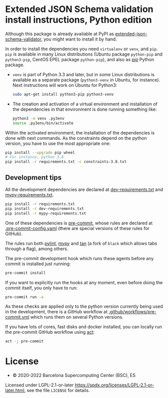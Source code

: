 # Extended JSON Schema validation install instructions, Python edition

Although this package is already available at PyPI as [extended-json-schema-validator](https://pypi.org/project/extended-json-schema-validator/), you might want to install it by hand.

In order to install the dependencies you need `virtualenv` or `venv`, and `pip`. `pip` is available in many Linux distributions (Ubuntu package `python-pip` and `python3-pip`, CentOS EPEL package `python-pip`), and also as [pip](https://pip.pypa.io/en/stable/) Python package.

- `venv` is part of Python 3.3 and later, but in some Linux distributions is available as a separate package (`python3-venv` in Ubuntu, for instance). Next instructions will work on Ubuntu for Python3:
  ```bash
  sudo apt-get install python3-pip python3-venv
  ```

- The creation and activation of a virtual environment and installation of the dependencies in that environment is done running something like:
  ```bash
  python3 -m venv .py3env
  source .py3env/bin/activate
  ```
  
Within the activated environment, the installation of the dependencies is done with next commands. As the constraints depend on the python version, you have to use the most appropriate one:
  ```bash
  pip install --upgrade pip wheel
  # For instance, python 3.8
  pip install -r requirements.txt -c constraints-3.8.txt
  ```

## Development tips

All the development dependencies are declared at [dev-requirements.txt](dev-requirements.txt) and [mypy-requirements.txt](mypy-requirements.txt).

```bash
pip install -r requirements.txt
pip install -r dev-requirements.txt
pip install -r mypy-requirements.txt
```

One of these dependencies is [pre-commit](https://pre-commit.com/), whose rules are declared at [.pre-commit-config.yaml](.pre-commit-config.yaml) (there are special versions of these rules for GitHub).

The rules run both [pylint](https://pypi.org/project/pylint/),
[mypy](http://mypy-lang.org/) and [tan](https://pypi.org/project/tan/) (a fork of `black` which allows tabs through a flag), among others.

The pre-commit development hook which runs these agents before any commit is installed just running:

```bash
pre-commit install
```

If you want to explicitly run the hooks at any moment, even before doing the commit itself, you only have to run:

```bash
pre-commit run -a
```

As these checks are applied only to the python version currently being used in the development,
there is a GitHub workflow at [.github/workflows/pre-commit.yml](.github/workflows/pre-commit.yml)
which runs them on several Python versions.

If you have lots of cores, fast disks and docker installed, you can locally run the pre-commit GitHub workflow using [act](https://github.com/nektos/act):

```bash
act -j pre-commit
```

# License
* © 2020-2022 Barcelona Supercomputing Center (BSC), ES

Licensed under LGPL-2.1-or-later <https://spdx.org/licenses/LGPL-2.1-or-later.html>, see the file `LICENSE` for details.
